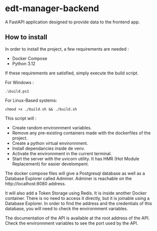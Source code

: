 # edt-manager-backend

A FastAPI application designed to provide data to the frontend app.

## How to install

In order to install the project, a few requirements are needed :

- Docker Compose
- Python 3.12

If these requirements are satisfied, simply execute the build script.

For Windows :

`.\build.ps1`

For Linux-Based systems:

`chmod +x ./build.sh && ./build.sh`

This script will :

- Create random environnment variables.
- Remove any pre-existing containers made with the dockerfiles of the project.
- Create a python virtual environnment.
- Install dependancies inside de venv.
- Activate the environnment in the current terminal.
- Start the server with the uvicorn utility. It has HMR (Hot Module Replacement) for easier develompent.

The docker compose files will give a Postgresql database as well as a Database Explorer called Adminer.
Adminer is reachable on the http://localhost:8080 address.

It will also add a Token Storage using Redis. It is inside another Docker container. There is no need to 
access it directly, but it is joinable using a Database Explorer. In order to find the address and the 
credentials of this database, you will need to check the environnment variables.

The documentation of the API is available at the root address of the API. Check the environnment variables to see the port used by the API.
